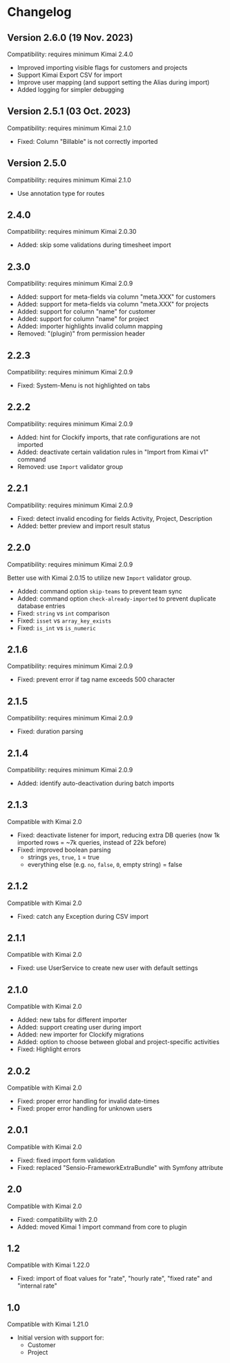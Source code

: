 # Changelog

## Version 2.6.0 (19 Nov. 2023)

Compatibility: requires minimum Kimai 2.4.0

- Improved importing visible flags for customers and projects
- Support Kimai Export CSV for import
- Improve user mapping (and support setting the Alias during import)
- Added logging for simpler debugging

## Version 2.5.1 (03 Oct. 2023)

Compatibility: requires minimum Kimai 2.1.0

- Fixed: Column "Billable" is not correctly imported

## Version 2.5.0

Compatibility: requires minimum Kimai 2.1.0

- Use annotation type for routes

## 2.4.0

Compatibility: requires minimum Kimai 2.0.30

- Added: skip some validations during timesheet import

## 2.3.0

Compatibility: requires minimum Kimai 2.0.9

- Added: support for meta-fields via column "meta.XXX" for customers
- Added: support for meta-fields via column "meta.XXX" for projects
- Added: support for column "name" for customer
- Added: support for column "name" for project
- Added: importer highlights invalid column mapping
- Removed: "(plugin)" from permission header

## 2.2.3

Compatibility: requires minimum Kimai 2.0.9

- Fixed: System-Menu is not highlighted on tabs

## 2.2.2

Compatibility: requires minimum Kimai 2.0.9

- Added: hint for Clockify imports, that rate configurations are not imported
- Added: deactivate certain validation rules in "Import from Kimai v1" command
- Removed: use `Import` validator group

## 2.2.1

Compatibility: requires minimum Kimai 2.0.9 

- Fixed: detect invalid encoding for fields Activity, Project, Description
- Added: better preview and import result status

## 2.2.0

Compatibility: requires minimum Kimai 2.0.9 

Better use with Kimai 2.0.15 to utilize new `Import` validator group.

- Added: command option `skip-teams` to prevent team sync
- Added: command option `check-already-imported` to prevent duplicate database entries
- Fixed: `string` vs `int` comparison 
- Fixed: `isset` vs `array_key_exists`
- Fixed: `is_int` vs `is_numeric`

## 2.1.6

Compatibility: requires minimum Kimai 2.0.9

- Fixed: prevent error if tag name exceeds 500 character

## 2.1.5

Compatibility: requires minimum Kimai 2.0.9

- Fixed: duration parsing

## 2.1.4

Compatibility: requires minimum Kimai 2.0.9

- Added: identify auto-deactivation during batch imports

## 2.1.3

Compatible with Kimai 2.0

- Fixed: deactivate listener for import, reducing extra DB queries (now 1k imported rows = ~7k queries, instead of 22k before)
- Fixed: improved boolean parsing
  - strings `yes`, `true`, `1` = true
  - everything else (e.g. `no`, `false`, `0`, empty string) = false

## 2.1.2

Compatible with Kimai 2.0

- Fixed: catch any Exception during CSV import

## 2.1.1

Compatible with Kimai 2.0

- Fixed: use UserService to create new user with default settings

## 2.1.0

Compatible with Kimai 2.0

- Added: new tabs for different importer
- Added: support creating user during import
- Added: new importer for Clockify migrations
- Added: option to choose between global and project-specific activities
- Fixed: Highlight errors

## 2.0.2

Compatible with Kimai 2.0

- Fixed: proper error handling for invalid date-times
- Fixed: proper error handling for unknown users

## 2.0.1

Compatible with Kimai 2.0

- Fixed: fixed import form validation
- Fixed: replaced "Sensio-FrameworkExtraBundle" with Symfony attribute

## 2.0

Compatible with Kimai 2.0

- Fixed: compatibility with 2.0
- Added: moved Kimai 1 import command from core to plugin 

## 1.2

Compatible with Kimai 1.22.0

- Fixed: import of float values for "rate", "hourly rate", "fixed rate" and "internal rate"

## 1.0

Compatible with Kimai 1.21.0

- Initial version with support for:
  - Customer
  - Project
